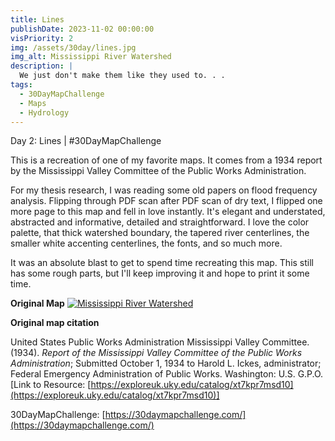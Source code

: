```yaml
---
title: Lines
publishDate: 2023-11-02 00:00:00
visPriority: 2
img: /assets/30day/lines.jpg
img_alt: Mississippi River Watershed
description: |
  We just don't make them like they used to. . .
tags:
  - 30DayMapChallenge
  - Maps
  - Hydrology
---
```


Day 2: Lines | #30DayMapChallenge

This is a recreation of one of my favorite maps.  It comes from a 1934 report by the Mississippi Valley Committee of the Public Works Administration.  

For my thesis research, I was reading some old papers on flood frequency analysis.  Flipping through PDF scan after PDF scan of dry text, I flipped one more page to this map and fell in love instantly.  It's elegant and understated, abstracted and informative, detailed and straightforward.  I love the color palette, that thick watershed boundary, the tapered river centerlines, the smaller white accenting centerlines, the fonts, and so much more.

It was an absolute blast to get to spend time recreating this map.  This still has some rough parts, but I'll keep improving it and hope to print it some time.

<b>Original Map</b>
[![Mississippi River Watershed](/assets/30day/MS_OG.jpg)](/assets/30day/MS_OG.jpg)

<b>Original map citation</b>

United States Public Works Administration Mississippi Valley Committee. (1934). <i>Report of the Mississippi Valley Committee of the Public Works Administration</i>; Submitted October 1, 1934 to Harold L. Ickes, administrator; Federal Emergency Administration of Public Works. Washington: U.S. G.P.O. [Link to Resource: [https://exploreuk.uky.edu/catalog/xt7kpr7msd10](https://exploreuk.uky.edu/catalog/xt7kpr7msd10)]

30DayMapChallenge:  [https://30daymapchallenge.com/](https://30daymapchallenge.com/)



 
